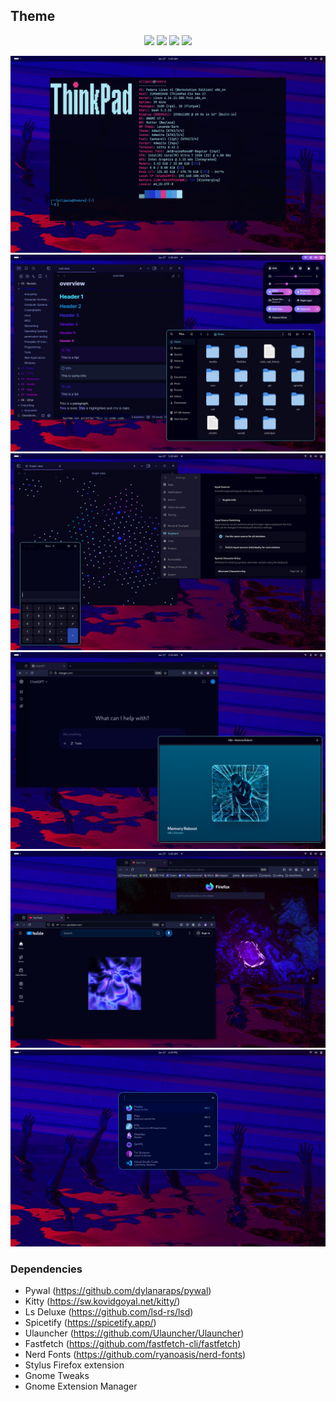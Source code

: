## Theme
<p align="center">
  <img src="https://img.shields.io/badge/Fedora-OS-ea02de?style=for-the-badge&logo=fedora&logoColor=ffffff&colorA=050023" />
  <img src="https://img.shields.io/badge/GNOME-DE-9002dd?style=for-the-badge&logo=gnome&logoColor=ffffff&colorA=050023" />
  <img src="https://img.shields.io/badge/Wayland-Protocol-2302dd?style=for-the-badge&logo=wayland&logoColor=ffffff&colorA=050023" />
  <img src="https://img.shields.io/badge/Mutter-WM-02b1dd?style=for-the-badge&colorA=050023" />
</p>


![](./desktop/desktop4.png)
![](desktop/desktop1.png)
![](desktop/desktop2.png)
![](desktop/desktop3.png)
![](desktop/desktop5.png)
![](desktop/desktop6.png)

### Dependencies
- Pywal (https://github.com/dylanaraps/pywal)
- Kitty (https://sw.kovidgoyal.net/kitty/)
- Ls Deluxe (https://github.com/lsd-rs/lsd)
- Spicetify (https://spicetify.app/)
- Ulauncher (https://github.com/Ulauncher/Ulauncher)
- Fastfetch (https://github.com/fastfetch-cli/fastfetch)
- Nerd Fonts (https://github.com/ryanoasis/nerd-fonts)
- Stylus Firefox extension
- Gnome Tweaks
- Gnome Extension Manager
